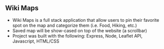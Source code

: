 ## Wiki Maps

- Wiki Maps is a full stack application that allow users to pin their favorite spot on the map and categorize them (i.e. Food, Hiking, etc.)
- Saved map will be show-cased on top of the website (a scrollbar)
- Project was built with the following: Express, Node, Leaflet API, Javascript, HTML/CSS
